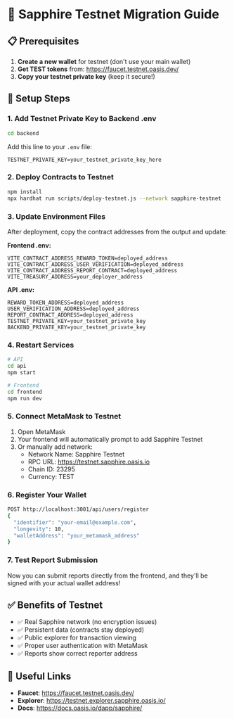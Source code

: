 # 🚀 Sapphire Testnet Migration Guide

## 📋 Prerequisites
1. **Create a new wallet** for testnet (don't use your main wallet)
2. **Get TEST tokens** from: https://faucet.testnet.oasis.dev/
3. **Copy your testnet private key** (keep it secure!)

## 🔧 Setup Steps

### 1. Add Testnet Private Key to Backend .env
```bash
cd backend
```

Add this line to your `.env` file:
```env
TESTNET_PRIVATE_KEY=your_testnet_private_key_here
```

### 2. Deploy Contracts to Testnet
```bash
npm install
npx hardhat run scripts/deploy-testnet.js --network sapphire-testnet
```

### 3. Update Environment Files
After deployment, copy the contract addresses from the output and update:

**Frontend .env:**
```env
VITE_CONTRACT_ADDRESS_REWARD_TOKEN=deployed_address
VITE_CONTRACT_ADDRESS_USER_VERIFICATION=deployed_address
VITE_CONTRACT_ADDRESS_REPORT_CONTRACT=deployed_address
VITE_TREASURY_ADDRESS=your_deployer_address
```

**API .env:**
```env
REWARD_TOKEN_ADDRESS=deployed_address
USER_VERIFICATION_ADDRESS=deployed_address
REPORT_CONTRACT_ADDRESS=deployed_address
TESTNET_PRIVATE_KEY=your_testnet_private_key
BACKEND_PRIVATE_KEY=your_testnet_private_key
```

### 4. Restart Services
```bash
# API
cd api
npm start

# Frontend
cd frontend
npm run dev
```

### 5. Connect MetaMask to Testnet
1. Open MetaMask
2. Your frontend will automatically prompt to add Sapphire Testnet
3. Or manually add network:
   - Network Name: Sapphire Testnet
   - RPC URL: https://testnet.sapphire.oasis.io
   - Chain ID: 23295
   - Currency: TEST

### 6. Register Your Wallet
```bash
POST http://localhost:3001/api/users/register
{
  "identifier": "your-email@example.com",
  "longevity": 10,
  "walletAddress": "your_metamask_address"
}
```

### 7. Test Report Submission
Now you can submit reports directly from the frontend, and they'll be signed with your actual wallet address!

## ✅ Benefits of Testnet
- ✅ Real Sapphire network (no encryption issues)
- ✅ Persistent data (contracts stay deployed)
- ✅ Public explorer for transaction viewing
- ✅ Proper user authentication with MetaMask
- ✅ Reports show correct reporter address

## 🔗 Useful Links
- **Faucet**: https://faucet.testnet.oasis.dev/
- **Explorer**: https://testnet.explorer.sapphire.oasis.io/
- **Docs**: https://docs.oasis.io/dapp/sapphire/
